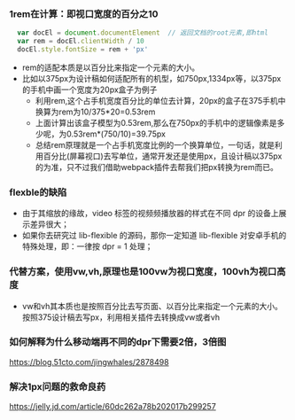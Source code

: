 ### 1rem在计算：即视口宽度的百分之10
```js
  var docEl = document.documentElement  // 返回文档的root元素,即html
  var rem = docEl.clientWidth / 10
  docEl.style.fontSize = rem + 'px'
```
+ rem的适配本质是以百分比来指定一个元素的大小。
+ 比如以375px为设计稿如何适配所有的机型，如750px,1334px等，以375px的手机中画一个宽度为20px盒子为例子
  - 利用rem,这个占手机宽度百分比的单位去计算，20px的盒子在375手机中换算为rem为10/375*20=0.53rem
  - 上面计算出该盒子模型为0.53rem,那么在750px的手机中的逻辑像素是多少呢，为0.53rem*(750/10)=39.75px
  - 总结rem原理就是一个占手机宽度比例的一个换算单位，一句话，就是利用百分比(屏幕视口)去写单位，通常开发还是使用px，且设计稿以375px的为准，只不过我们借助webpack插件去帮我们把px转换为rem而已。


### flexble的缺陷
+ 由于其缩放的缘故，video 标签的视频频播放器的样式在不同 dpr 的设备上展示差异很大；
+ 如果你去研究过 lib-flexible 的源码，那你一定知道 lib-flexible 对安卓手机的特殊处理，即：一律按 dpr = 1 处理；
### 代替方案，使用vw,vh,原理也是100vw为视口宽度，100vh为视口高度
+ vw和vh其本质也是按照百分比去写页面、以百分比来指定一个元素的大小。按照375设计稿去写px，利用相关插件去转换成vw或者vh

### 如何解释为什么移动端再不同的dpr下需要2倍，3倍图
<https://blog.51cto.com/jingwhales/2878498>

### 解决1px问题的救命良药
<https://jelly.jd.com/article/60dc262a78b202017b299257>